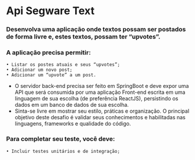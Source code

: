 # Api Segware Text

### Desenvolva uma aplicação onde textos possam ser postados de forma livre e, estes textos, possam ter “upvotes”.

### A aplicação precisa permitir:


    • Listar os postes atuais e seus “upvotes”;
    • Adicionar um novo post;
    • Adicionar um “upvote” a um post.

* O servidor back-end precisa ser feito em SpringBoot e deve expor uma API que será consumida por uma aplicação Front-end escrita em uma linguagem de sua escolha (de preferência ReactJS), persistindo os dados em um banco de dados de sua escolha.
* Sinta-se livre em mostrar seu estilo, práticas e organização. O principal objetivo deste desafio é validar seus conhecimentos e habilitadas nas linguagens, frameworks e qualidade do código.

### Para completar seu teste, você deve:

    • Incluir testes unitários e de integração;
